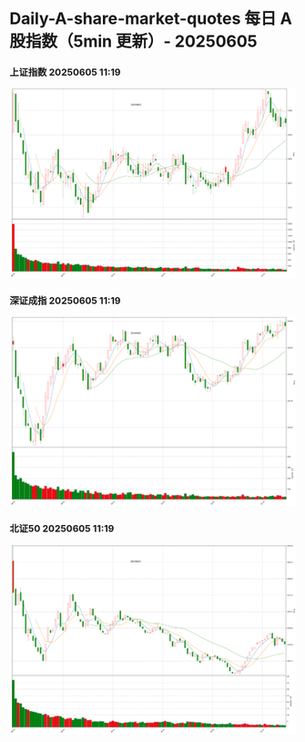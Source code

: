 
# Daily-A-share-market-quotes 每日 A 股指数（5min 更新）- 20250605

### 上证指数 20250605 11:19
![](./fig/2025/6/20250605-sh000001.png)

### 深证成指 20250605 11:19
![](./fig/2025/6/20250605-sz399001.png)

### 北证50 20250605 11:19
![](./fig/2025/6/20250605-bj899050.png)
